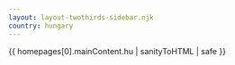 ```yaml
---
layout: layout-twothirds-sidebar.njk
country: hungary
---
```

{{ homepages[0].mainContent.hu | sanityToHTML | safe }}